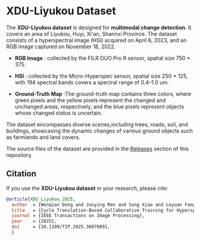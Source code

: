 # XDU-Liyukou Dataset
The **XDU-Liyukou dataset** is designed for **multimodal change detection**. It covers an area of Liyukou, Huyi, Xi'an, Shannxi Province. The dataset consists of a hyperspectral image (HSI) acquired on April 6, 2023, and an RGB image captured on November 18, 2022.

- **RGB Image** : collected by the FILR DUO Pro R sensor, spatial size 750 × 375.

- **HSI** : collected by the Micro-Hyperspec sensor, spatial size 250 × 125, with 194 spectral bands covers a spectral range of 0.4–1.0 um. 
  
- **Ground-Truth Map** :The ground-truth map contains three colors, where green pixels and the yellow pixels represent the changed and unchanged areas, respectively, and the blue pixels represent objects whose changed status is uncertain.

The dataset encompasses diverse scenes,including trees, roads, soil, and buildings, showcasing the dynamic changes of various ground objects such as farmlands and land covers. 

The source files of the dataset are provided in the [Releases](../../releases) section of this repository.

## Citation

If you use the **XDU-Liyukou dataset** in your research, please cite:

```bibtex
@article{XDU_Liyukou_2025,
  author  = {Wenqian Dong and Junying Ren and Song Xiao and Leyuan Fang and Jiahui Qu and Yunsong Li},
  title   = {Cycle Translation-Based Collaborative Training for Hyperspectral-RGB Multimodal Change Detection},
  journal = {IEEE Transactions on Image Processing},
  year    = {2025},
  doi     = {10.1109/TIP.2025.3607609},
  }
